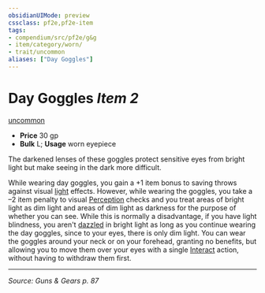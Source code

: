 ```yaml
---
obsidianUIMode: preview
cssclass: pf2e,pf2e-item
tags:
- compendium/src/pf2e/g&g
- item/category/worn/
- trait/uncommon
aliases: ["Day Goggles"]
---
```

# Day Goggles *Item 2*  
[uncommon](uncommon.md "Uncommon Rarity Trait")  

- **Price** 30 gp
- **Bulk** L; **Usage** worn eyepiece

The darkened lenses of these goggles protect sensitive eyes from bright light but make seeing in the dark more difficult.

While wearing day goggles, you gain a +1 item bonus to saving throws against visual [light](Reference/Rules/Traits/light.md "Light Effect Trait") effects. However, while wearing the goggles, you take a –2 item penalty to visual [Perception](skills.md#Perception) checks and you treat areas of bright light as dim light and areas of dim light as darkness for the purpose of whether you can see. While this is normally a disadvantage, if you have light blindness, you aren't [dazzled](conditions.md#Dazzled) in bright light as long as you continue wearing the day goggles, since to your eyes, there is only dim light. You can wear the goggles around your neck or on your forehead, granting no benefits, but allowing you to move them over your eyes with a single [Interact](interact.md) action, without having to withdraw them first.


---
*Source: Guns & Gears p. 87*